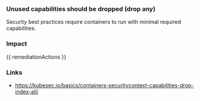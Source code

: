
### Unused capabilities should be dropped (drop any)
Security best practices require containers to run with minimal required capabilities.

### Impact
<!-- Add Impact here -->

<!-- DO NOT CHANGE -->
{{ remediationActions }}

### Links
- https://kubesec.io/basics/containers-securitycontext-capabilities-drop-index-all/

